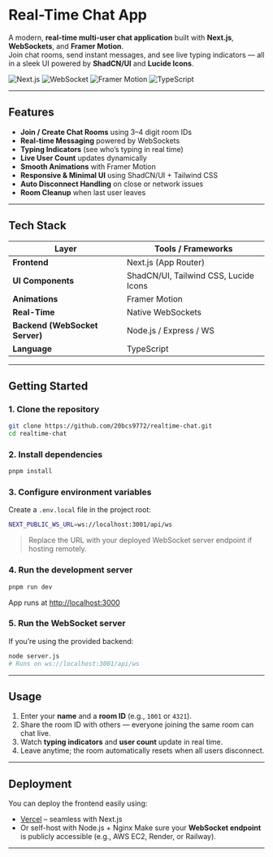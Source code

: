 # Real-Time Chat App

A modern, **real-time multi-user chat application** built with **Next.js**, **WebSockets**, and **Framer Motion**.  
Join chat rooms, send instant messages, and see live typing indicators — all in a sleek UI powered by **ShadCN/UI** and **Lucide Icons**.

![Next.js](https://img.shields.io/badge/Next.js-000000?style=flat&logo=nextdotjs)
![WebSocket](https://img.shields.io/badge/WebSocket-005A9C?style=flat&logo=websocket)
![Framer Motion](https://img.shields.io/badge/Framer%20Motion-ff0050?style=flat&logo=framer)
![TypeScript](https://img.shields.io/badge/TypeScript-007ACC?style=flat&logo=typescript)

---

## Features

- **Join / Create Chat Rooms** using 3–4 digit room IDs  
- **Real-time Messaging** powered by WebSockets  
- **Typing Indicators** (see who’s typing in real time)  
- **Live User Count** updates dynamically  
- **Smooth Animations** with Framer Motion  
- **Responsive & Minimal UI** using ShadCN/UI + Tailwind CSS  
- **Auto Disconnect Handling** on close or network issues  
- **Room Cleanup** when last user leaves  

---

## Tech Stack

| Layer | Tools / Frameworks |
|-------|--------------------|
| **Frontend** | Next.js (App Router) |
| **UI Components** | ShadCN/UI, Tailwind CSS, Lucide Icons |
| **Animations** | Framer Motion |
| **Real-Time** | Native WebSockets |
| **Backend (WebSocket Server)** | Node.js / Express / WS |
| **Language** | TypeScript |

---

## Getting Started

### 1. Clone the repository
```bash
git clone https://github.com/20bcs9772/realtime-chat.git
cd realtime-chat
````

### 2. Install dependencies

```bash
pnpm install
```

### 3. Configure environment variables

Create a `.env.local` file in the project root:

```bash
NEXT_PUBLIC_WS_URL=ws://localhost:3001/api/ws
```

> Replace the URL with your deployed WebSocket server endpoint if hosting remotely.

### 4. Run the development server

```bash
pnpm run dev
```

App runs at [http://localhost:3000](http://localhost:3000)

### 5. Run the WebSocket server

If you’re using the provided backend:

```bash
node server.js
# Runs on ws://localhost:3001/api/ws
```

---

## Usage

1. Enter your **name** and a **room ID** (e.g., `1001` or `4321`).
2. Share the room ID with others — everyone joining the same room can chat live.
3. Watch **typing indicators** and **user count** update in real time.
4. Leave anytime; the room automatically resets when all users disconnect.

---


## Deployment

You can deploy the frontend easily using:

* [Vercel](https://vercel.com/) – seamless with Next.js
* Or self-host with Node.js + Nginx
  Make sure your **WebSocket endpoint** is publicly accessible (e.g., AWS EC2, Render, or Railway).

---

